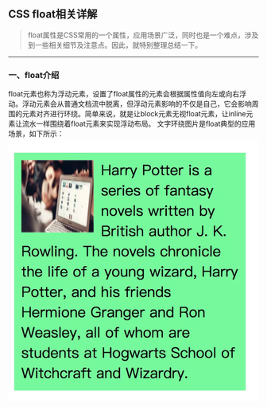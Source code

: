 ## CSS float相关详解

>float属性是CSS常用的一个属性，应用场景广泛，同时也是一个难点，涉及到一些相关细节及注意点。因此，就特别整理总结一下。


---

### 一、float介绍

float元素也称为浮动元素，设置了float属性的元素会根据属性值向左或向右浮动。浮动元素会从普通文档流中脱离，但浮动元素影响的不仅是自己，它会影响周围的元素对齐进行环绕。简单来说，就是让block元素无视float元素，让inline元素让流水一样围绕着float元素来实现浮动布局。
文字环绕图片是float典型的应用场景，如下所示：
![](../images/chapter02/013.png)

